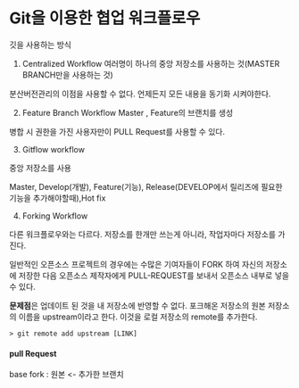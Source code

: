 ﻿# Git을 이용한 협업 워크플로우

깃을 사용하는 방식

1. Centralized Workflow
여러명이 하나의 중앙 저장소를 사용하는 것(MASTER BRANCH만을 사용하는 것)

분산버전관리의 이점을 사용할 수 없다. 언제든지 모든 내용을 동기화 시켜야한다.

2. Feature Branch Workflow
Master , Feature의 브랜치를 생성



병합 시 권한을 가진 사용자만이 PULL Request를 사용할 수 있다.

3. Gitflow workflow

중앙 저장소를 사용

Master, Develop(개발), Feature(기능), Release(DEVELOP에서 릴리즈에 필요한 기능을 추가해야할때),Hot fix

4. Forking Workflow

다른 워크플로우와는 다르다.
저장소를 한개만 쓰는게 아니라, 작업자마다 저장소를 가진다.

일반적인 오픈소스 프로젝트의 경우에는 수많은 기여자들이 FORK 하여 자신의 저장소에 저장한 다음 오픈소스 제작자에게 PULL-REQUEST를 보내서 오픈소스 내부로 넣을 수 있다.

**문제점**은 업데이트 된 것을 내 저장소에 반영할 수 없다. 포크해온 저장소의 원본 저장소의 이름을 upstream이라고 한다. 이것을 로컬 저장소의 remote를 추가한다.

```
> git remote add upstream [LINK]
```
#### pull Request
base fork : 원본 <- 추가한 브랜치
